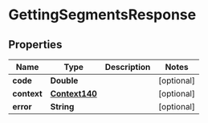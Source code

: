 
# GettingSegmentsResponse

## Properties
Name | Type | Description | Notes
------------ | ------------- | ------------- | -------------
**code** | **Double** |  |  [optional]
**context** | [**Context140**](Context140.md) |  |  [optional]
**error** | **String** |  |  [optional]



